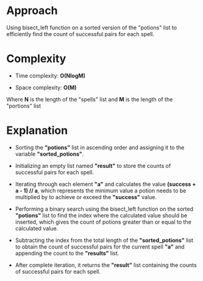 # Approach

Using bisect_left function on a sorted version of the "potions" list to efficiently find the count of successful pairs for each spell.

# Complexity

- Time complexity: **O(NlogM)**

- Space complexity: **O(M)**

Where **N** is the length of the "spells" list and **M** is the length of the "portions" list

# Explanation

- Sorting the **"potions"** list in ascending order and assigning it to the variable **"sorted_potions"**.

- Initializing an empty list named **"result"** to store the counts of successful pairs for each spell.

- Iterating through each element **"a"** and calculates the value **(success + a - 1) // a**, which represents the minimum value a potion needs to be multiplied by to achieve or exceed the **"success"** value.

- Performing a binary search using the bisect_left function on the sorted **"potions"** list to find the index where the calculated value should be inserted, which gives the count of potions greater than or equal to the calculated value.

- Subtracting the index from the total length of the **"sorted_potions"** list to obtain the count of successful pairs for the current spell **"a"** and appending the count to the **"results"** list.

- After complete iteration, it returns the **"result"** list containing the counts of successful pairs for each spell.

